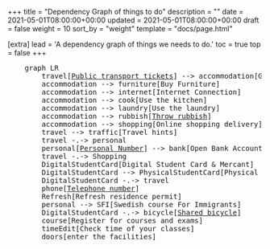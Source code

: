 +++
title = "Dependency Graph of things to do"
description = ""
date = 2021-05-01T08:00:00+00:00
updated = 2021-05-01T08:00:00+00:00
draft = false
weight = 10
sort_by = "weight"
template = "docs/page.html"

[extra]
lead = 'A dependency graph of things we needs to do.'
toc = true
top = false
+++

<pre class="mermaid">
    graph LR
        travel[<a href="/docs/transport/ticket">Public transport tickets</a>] --> accommodation[Get accommodation keys]
        accommodation --> furniture[Buy Furniture]
        accommodation --> internet[Internet Connection]
        accommodation --> cook[Use the kitchen]
        accommodation --> laundry[Use the laundry]
        accommodation --> rubbish[<a href="/docs/living/rubbish">Throw rubbish</a>]
        accommodation --> shopping[Online shopping delivery]
        travel --> traffic[Travel hints]
        travel -.-> personal
        personal[<a href="/docs/id/personal-number">Personal Number</a>] --> bank[Open Bank Account]
        travel -.-> Shopping
        DigitalStudentCard[Digital Student Card & Mercant]
        DigitalStudentCard --> PhysicalStudentCard[Physical Student Card]
        DigitalStudentCard -.-> travel
        phone[<a href="/docs/phone/circ-sim/">Telephone number</a>]
        Refresh[Refresh residence permit]
        personal --> SFI[Swedish course For Immigrants]
        DigitalStudentCard -.-> bicycle[<a href="/docs/transport/shared-bicycle/">Shared bicycle</a>]
        course[Register for courses and exams]
        timeEdit[Check time of your classes]
        doors[enter the facilities]
</pre>

<script type="module">
    import mermaid from 'https://cdn.jsdelivr.net/npm/mermaid@10/dist/mermaid.esm.min.mjs';
    mermaid.initialize({ startOnLoad: true });
</script>
